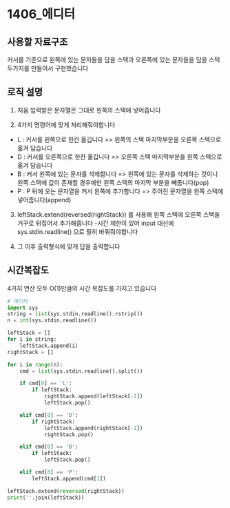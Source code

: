 # 1406_에디터

## **사용할 자료구조**
커서를 기준으로 왼쪽에 있는 문자들을 담을 스텍과 오른쪽에 있는 문자들을 담을 스텍 두가지를 만들어서 구현했습니다

## **로직 설명**
1. 처음 입력받은 문자열은 그대로 왼쪽의 스텍에 넣어줍니다

2. 4가지 명령어에 맞게 처리해줘야합니다
- L : 커서를 왼쪽으로 한칸 옮깁니다 => 왼쪽의 스택 마지막부분을 오른쪽 스텍으로 옮겨 담습니다 
- D : 커서를 오른쪽으로 한칸 옮깁니다 => 오른쪽 스택 마지막부분을 왼쪽 스택으로 옮겨 담습니다
- B : 커서 왼쪽에 있는 문자를 삭제합니다 => 왼쪽에 있는 문자를 삭제하는 것이니 왼쪽 스택에 값이 존재할 경우에만 왼쪽 스택의 마지막 부분을 빼줍니다(pop)
- P : P 뒤에 오는 문자열을 커서 왼쪽에 추가합니다 => 주어진 문자열을 왼쪽 스택에 넣어줍니다(append)

3. leftStack.extend(reversed(rightStack)) 를 사용해 왼쪽 스텍에 오른쪽 스택을 거꾸로 뒤집어서 추가해줍니다
-시간 제한이 있어 input 대신에 sys.stdin.readline() 으로 필히 바꿔줘야합니다

4. 그 이후 출력형식에 맞게 답을 출력합니다

## **시간복잡도**
4가지 연산 모두 O(1)만큼의 시간 복잡도를 가지고 있습니다

```python
# 에디터
import sys
string = list(sys.stdin.readline().rstrip())
n = int(sys.stdin.readline())

leftStack = []
for i in string:
    leftStack.append(i)
rightStack = []

for i in range(n):
    cmd = list(sys.stdin.readline().split())

    if cmd[0] == 'L':
        if leftStack:
            rightStack.append(leftStack[-1])
            leftStack.pop()

    elif cmd[0] == 'D':
        if rightStack:
            leftStack.append(rightStack[-1])
            rightStack.pop()

    elif cmd[0] == 'B':
        if leftStack:
            leftStack.pop()

    elif cmd[0] == 'P':
        leftStack.append(cmd[1])

leftStack.extend(reversed(rightStack))
print(''.join(leftStack))